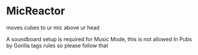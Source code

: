 # MicReactor

moves cubes to ur mic above ur head

A soundboard setup is required for Music Mode, this is not allowed In Pubs by Gorilla tags rules so please follow that
